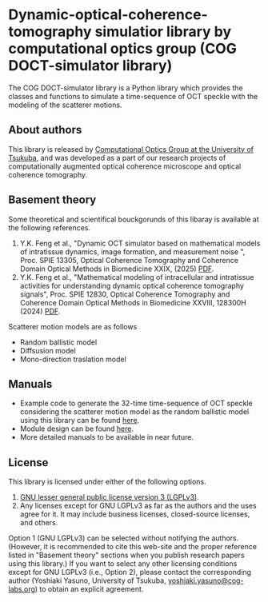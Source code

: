 # Dynamic-optical-coherence-tomography simulatior library by computational optics group (COG DOCT-simulator library) 


The COG DOCT-simulator library is a Python library which provides the classes and functions to simulate a time-sequence of OCT speckle with the modeling of the scatterer motions.

About authors
--------------
This library is released by [Computational Optics Group at the University of Tsukuba](https://cog-news.blogspot.com/), and was developed as a part of our research projects of computationally augmented optical coherence microscope and optical coherence tomography.

Basement theory
---------------------------
Some theoretical and scientifical bouckgorunds of this libaray is available at the following references.
1. Y.K. Feng et al., "Dynamic OCT simulator based on mathematical models of intratissue dynamics, image formation, and measurement noise
", Proc. SPIE 13305, Optical Coherence Tomography and Coherence Domain Optical Methods in Biomedicine XXIX, (2025) [PDF](documents\SPIE_Proceeding_2025.pdf).
2. Y.K. Feng et al., "Mathematical modeling of intracellular and intratissue activities for understanding dynamic optical coherence tomography signals", Proc. SPIE 12830, Optical Coherence Tomography and Coherence Domain Optical Methods in Biomedicine XXVIII, 128300H (2024) [PDF](documents\SPIE_Proceeding_2024.pdf).

Scatterer motion models are as follows
- Random ballistic model  
- Diffsusion model  
- Mono-direction traslation model

Manuals
------------------------
- Example code to generate the 32-time time-sequence of OCT speckle considering the scatterer motion model as the random ballistic model using this library can be found [here](example.py).
- Module design can be found [here](documents\Module_design.docx).
- More detailed manuals to be available in near future.

License
-----------------------
This library is licensed under either of the following options.
1. [GNU lesser general public license version 3 (LGPLv3)](LICENSE_GnuLGPLv3.md).
2. Any licenses except for GNU LGPLv3 as far as the authors and the uses agree for it. It may include business licenses, closed-source licenses, and others. 
 
Option 1 (GNU LGPLv3) can be selected without notifying the authors. (However, it is recommended to cite this web-site and the proper reference listed in "Basement theory" sections when you publish research papers using this library.)
If you want to select any other licensing conditions except for GNU LGPLv3 (i.e., Option 2), please contact the corresponding author (Yoshiaki Yasuno, University of Tsukuba, <yoshiaki.yasuno@cog-labs.org>) to obtain an explicit agreement.
